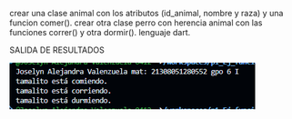 
crear una clase animal con los atributos (id_animal, nombre y raza) y una funcion comer(). crear otra clase perro con herencia animal con  las funciones correr() y otra dormir(). lenguaje dart.


SALIDA DE RESULTADOS

![alt text](image-13.png)